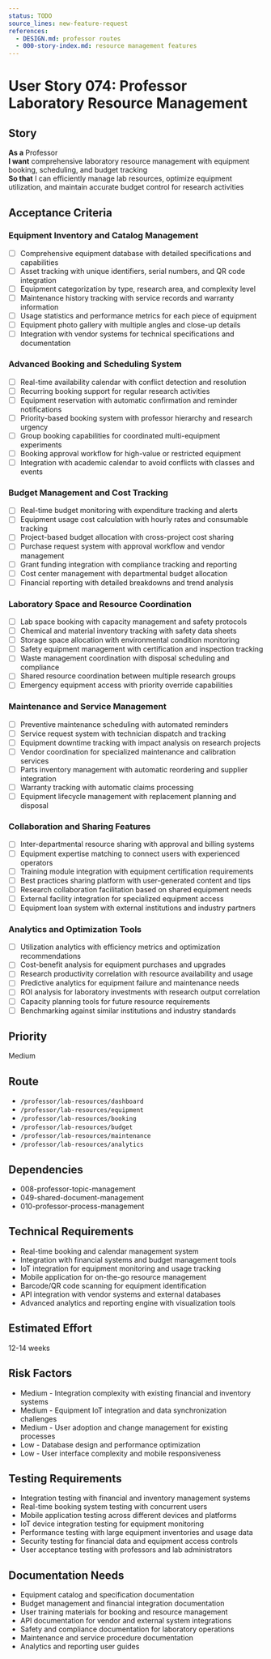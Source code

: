 ```yaml
---
status: TODO
source_lines: new-feature-request
references:
  - DESIGN.md: professor routes
  - 000-story-index.md: resource management features
---
```


# User Story 074: Professor Laboratory Resource Management

## Story
**As a** Professor  
**I want** comprehensive laboratory resource management with equipment booking, scheduling, and budget tracking  
**So that** I can efficiently manage lab resources, optimize equipment utilization, and maintain accurate budget control for research activities

## Acceptance Criteria

### Equipment Inventory and Catalog Management
- [ ] Comprehensive equipment database with detailed specifications and capabilities
- [ ] Asset tracking with unique identifiers, serial numbers, and QR code integration
- [ ] Equipment categorization by type, research area, and complexity level
- [ ] Maintenance history tracking with service records and warranty information
- [ ] Usage statistics and performance metrics for each piece of equipment
- [ ] Equipment photo gallery with multiple angles and close-up details
- [ ] Integration with vendor systems for technical specifications and documentation

### Advanced Booking and Scheduling System
- [ ] Real-time availability calendar with conflict detection and resolution
- [ ] Recurring booking support for regular research activities
- [ ] Equipment reservation with automatic confirmation and reminder notifications
- [ ] Priority-based booking system with professor hierarchy and research urgency
- [ ] Group booking capabilities for coordinated multi-equipment experiments
- [ ] Booking approval workflow for high-value or restricted equipment
- [ ] Integration with academic calendar to avoid conflicts with classes and events

### Budget Management and Cost Tracking
- [ ] Real-time budget monitoring with expenditure tracking and alerts
- [ ] Equipment usage cost calculation with hourly rates and consumable tracking
- [ ] Project-based budget allocation with cross-project cost sharing
- [ ] Purchase request system with approval workflow and vendor management
- [ ] Grant funding integration with compliance tracking and reporting
- [ ] Cost center management with departmental budget allocation
- [ ] Financial reporting with detailed breakdowns and trend analysis

### Laboratory Space and Resource Coordination
- [ ] Lab space booking with capacity management and safety protocols
- [ ] Chemical and material inventory tracking with safety data sheets
- [ ] Storage space allocation with environmental condition monitoring
- [ ] Safety equipment management with certification and inspection tracking
- [ ] Waste management coordination with disposal scheduling and compliance
- [ ] Shared resource coordination between multiple research groups
- [ ] Emergency equipment access with priority override capabilities

### Maintenance and Service Management
- [ ] Preventive maintenance scheduling with automated reminders
- [ ] Service request system with technician dispatch and tracking
- [ ] Equipment downtime tracking with impact analysis on research projects
- [ ] Vendor coordination for specialized maintenance and calibration services
- [ ] Parts inventory management with automatic reordering and supplier integration
- [ ] Warranty tracking with automatic claims processing
- [ ] Equipment lifecycle management with replacement planning and disposal

### Collaboration and Sharing Features
- [ ] Inter-departmental resource sharing with approval and billing systems
- [ ] Equipment expertise matching to connect users with experienced operators
- [ ] Training module integration with equipment certification requirements
- [ ] Best practices sharing platform with user-generated content and tips
- [ ] Research collaboration facilitation based on shared equipment needs
- [ ] External facility integration for specialized equipment access
- [ ] Equipment loan system with external institutions and industry partners

### Analytics and Optimization Tools
- [ ] Utilization analytics with efficiency metrics and optimization recommendations
- [ ] Cost-benefit analysis for equipment purchases and upgrades
- [ ] Research productivity correlation with resource availability and usage
- [ ] Predictive analytics for equipment failure and maintenance needs
- [ ] ROI analysis for laboratory investments with research output correlation
- [ ] Capacity planning tools for future resource requirements
- [ ] Benchmarking against similar institutions and industry standards

## Priority
Medium

## Route
- `/professor/lab-resources/dashboard`
- `/professor/lab-resources/equipment`
- `/professor/lab-resources/booking`
- `/professor/lab-resources/budget`
- `/professor/lab-resources/maintenance`
- `/professor/lab-resources/analytics`

## Dependencies
- 008-professor-topic-management
- 049-shared-document-management
- 010-professor-process-management

## Technical Requirements
- Real-time booking and calendar management system
- Integration with financial systems and budget management tools
- IoT integration for equipment monitoring and usage tracking
- Mobile application for on-the-go resource management
- Barcode/QR code scanning for equipment identification
- API integration with vendor systems and external databases
- Advanced analytics and reporting engine with visualization tools

## Estimated Effort
12-14 weeks

## Risk Factors
- Medium - Integration complexity with existing financial and inventory systems
- Medium - Equipment IoT integration and data synchronization challenges
- Medium - User adoption and change management for existing processes
- Low - Database design and performance optimization
- Low - User interface complexity and mobile responsiveness

## Testing Requirements
- Integration testing with financial and inventory management systems
- Real-time booking system testing with concurrent users
- Mobile application testing across different devices and platforms
- IoT device integration testing for equipment monitoring
- Performance testing with large equipment inventories and usage data
- Security testing for financial data and equipment access controls
- User acceptance testing with professors and lab administrators

## Documentation Needs
- Equipment catalog and specification documentation
- Budget management and financial integration documentation
- User training materials for booking and resource management
- API documentation for vendor and external system integrations
- Safety and compliance documentation for laboratory operations
- Maintenance and service procedure documentation
- Analytics and reporting user guides